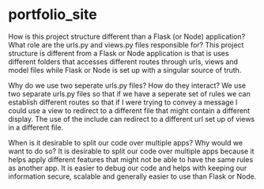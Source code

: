 # portfolio_site
How is this project structure different than a Flask (or Node) application? What role are the urls.py and views.py files responsible for?
This project structure is different from a Flask or Node application is that is uses different folders that accesses different routes through urls, views and model files while Flask or Node is set up with a singular source of truth.

Why do we use two seperate urls.py files? How do they interact?
We use two separate urls.py files so that if we have a seperate set of rules we can establish different routes so that if I were trying to convey a message I could use a view to redirect to a different file that might contain a different display. The use of the include can redirect to a different url set up of views in a different file.

When is it desirable to split our code over multiple apps? Why would we want to do so?
It is desirable to split our code over multiple apps because it helps apply different features that might not be able to have the same rules as another app. It is easier to debug our code and helps with keeping our information secure, scalable and generally easier to use than Flask or Node.
